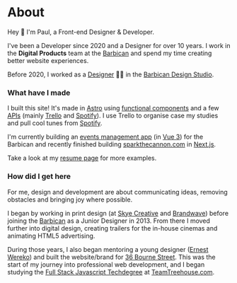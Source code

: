 # About

Hey 👋 I'm Paul, a Front-end Designer & Developer.

I've been a Developer since 2020 and a Designer for over 10 years. I work in the **Digital Products** team at the [Barbican](https://barbican.org.uk) and spend my time creating better website experiences.

Before 2020, I worked as a [Designer](https://www.creativelivesinprogress.com/article/paul-heading) 👨‍🎨 in the [Barbican Design Studio](https://www.creativelivesinprogress.com/article/barbican).

### What have I made

I built this site! It's made in [Astro](https://astro.build) using [functional components](https://www.robinwieruch.de/react-function-component/) and a few [APIs](https://en.wikipedia.org/wiki/API) (mainly [Trello](https://trello.com) and [Spotify](https://spotify.com)). I use Trello to organise case my studies and pull cool tunes from [Spotify](https://spotify.com).

I'm currently building an [events management app](https://paul.ly/project/organising-spaces-with-graphql) (in [Vue 3](https://vuejs.org/)) for the Barbican and recently finished building [sparkthecannon.com](https://sparkthecannon.com) in [Next.js](https://nextjs.org).

Take a look at my [resume page](https://paul.ly/resume) for more examples.

### How did I get here

For me, design and development are about communicating ideas, removing obstacles and bringing joy where possible.

I began by working in print design (at [Skye Creative](http://www.skyecreative.co.uk/) and [Brandwave](https://brandwavemarketing.com/)) before joining the [Barbican](https://en.wikipedia.org/wiki/Barbican_Centre) as a Junior Designer in 2013. From there I moved further into digital design, creating trailers for the in-house cinemas and animating HTML5 advertising.

During those years, I also began mentoring a young designer ([Ernest Wereko](https://www.ernestwereko.com/)) and built the website/brand for [36 Bourne Street](https://36bournestreet.com). This was the start of my journey into professional web development, and I began studying the [Full Stack Javascript Techdegree](https://teamtreehouse.com/plans) at [TeamTreehouse.com](https://teamtreehouse.com).
